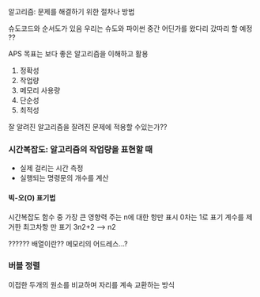 알고리즘: 문제를 해결하기 위한 절차나 방법

슈도코드와 순서도가 있음
우리는 슈도와 파이썬 중간 어딘가를 왔다리 갔따리 할 예정
??

APS 목표는 보다 좋은 알고리즘을 이해하고 활용
1. 정확성
2. 작업량
3. 메모리 사용량
4. 단순성
5. 최적성

잘 알려진 알고리즘을 잘려진 문제에 적용할 수있는가??

### 시간복잡도: 알고리즘의 작업량을 표현할 때
* 실제 걸리는 시간 측정
* 실행되는 명령문의 개수를 계산

#### 빅-오(O) 표기법
시간복잡도 함수 중 가장 큰 영향력 주는 n에 대한 항만 표시
0차는 1로 표기
계수를 제거한 최고차항 만 표기
3n2+2 --> n2

??????
배열이란??
메모리의 어드레스...?

### 버블 정렬
이접한 두개의 원소를 비교하며 자리를 계속 교환하는 방식
